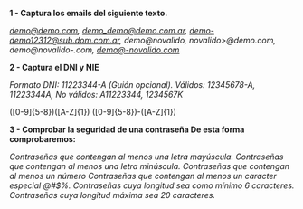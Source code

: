 **1 - Captura los emails del siguiente texto.**

*demo@demo.com, demo_demo@demo.com.ar, demo-demo12312@sub.dom.com.ar, demo@novalido,
  novalido>@demo.com, demo@novalido-.com, demo@-novalido.com*


**2 - Captura el DNI y NIE**

*Formato DNI: 11223344-A (Guión opcional).
Válidos: 12345678-A, 11223344A,
No válidos: A11223344, 1234567K*


([0-9]{5-8})([A-Z]{1})
([0-9]{5-8})-([A-Z]{1})


**3 - Comprobar la seguridad de una contraseña
De esta forma comprobaremos:**

*Contraseñas que contengan al menos una letra mayúscula.
Contraseñas que contengan al menos una letra minúscula.
Contraseñas que contengan al menos un número
Contraseñas que contengan al menos un caracter especial @#$%.
Contraseñas cuya longitud sea como mínimo 6 caracteres.
Contraseñas cuya longitud máxima sea 20 caracteres.*
